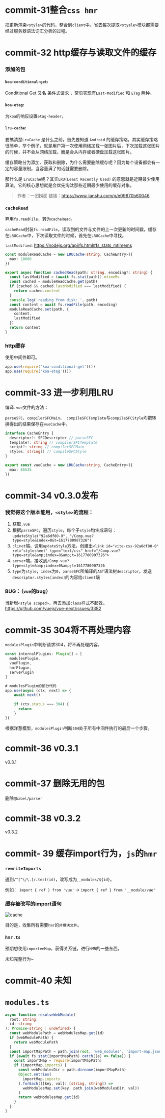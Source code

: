 # commit-31整合```css hmr```

把更新渲染```<style>```的代码，整合到```client```中。省去每次提取```<styele>```模块都需要经过服务器语法词汇分析的过程。

# commit-32 http缓存与读取文件的缓存

### 添加的包

#### ```koa-conditional-get```:

Conditional Get 又名 条件式请求 ，常见实现有```Last-Modified``` 和 ```ETag``` 两种。

#### ```koa-etag```:

为```koa```的响应设置```etag-header```。

#### ```lru-cache```:

要搞清楚```LruCache``` 是什么之前，首先要知道 ```Android``` 的缓存策略。其实缓存策略很简单，举个例子，就是用户第一次使用网络加载一张图片后，下次加载这张图片的时候，并不会从网络加载，而是会从内存或者硬盘加载这张图片。

缓存策略分为添加、获取和删除，为什么需要删除缓存呢？因为每个设备都会有一定的容量限制，当容量满了的话就需要删除。

那什么是 ```LruCache```呢？其实```LRU(Least Recently Used)``` 的意思就是近期最少使用算法，它的核心思想就是会优先淘汰那些近期最少使用的缓存对象。

> 作者：一团捞面
> 链接：https://www.jianshu.com/p/e09870b60046



### ```cacheRead```

弃用```fs.readFile```，转为```cacheRead```。

```cacheRead```封装```fs.readFile```，读取到的文件与文件的上一次更新的时间戳，缓存在```LRUCache```中，下次读取文件的时候，首先在```LRUCache```中寻找。

```lastModified```: https://nodejs.org/api/fs.html#fs_stats_mtimems

```typescript
const moduleReadCache = new LRUCache<string, CacheEntry>({
  max: 10000
})

export async function cachedRead(path: string, encoding?: string) {
  const lastModified = (await fs.stat(path)).mtimeMs
  const cached = moduleReadCache.get(path)
  if (cached && cached.lastModified === lastModified) {
    return cached.content
  }
  console.log('reading from disk: ', path)
  const content = await fs.readFile(path, encoding)
  moduleReadCache.set(path, {
    content,
    lastModified
  })
  return content
}
```

### http缓存

使用中间件即可。

```typescript
app.use(require('koa-conditional-get')())
app.use(require('koa-etag')())
```

# commit-33 进一步利用LRU

编译```.vue```文件的方法：

```parseSFC```、```compilerSFCMain```、``` compileSFCTemplate```与```compileSFCStyle```均把转换得出的结果保存在```vueCache```中。

```typescript
interface CacheEntry {
  descriptor?: SFCDescriptor // parseSFC
  template?: string // compilerSFCTemplate
  script?: string // compilerSFCMain
  styles: string[] // compileSFCStyle
}

export const vueCache = new LRUCache<string, CacheEntry>({
  max: 65535
})
```

# commit-34 v0.3.0发布

### 我觉得这个版本能用，```<style>```的流程：

1. 获取```.vue```
2. 根据```parseSFC```，遍历```style```，每个子```style```均生成语句：```updateStyle("92a6df80-0", "/Comp.vue?type=style&index=0&t=1617780907326")```
3. ```clinet```端，调用```updateStyle```方法，创建出```<link id="vite-css-92a6df80-0" rel="stylesheet" type="text/css" href="/Comp.vue?type=style&amp;index=0&amp;t=1617780907326">```
4. ```server```端，接收到```/Comp.vue?type=style&amp;index=0&amp;t=1617780907326```
5. ```type```为```style```，```index```为```0```，```parseSFC```所编译的```AST```语法树```descriptor```，发送```descriptor.styles[index]```的内容给```client```端

### BUG：（```vue```的bug）

当新增```<style scoped>```，再去添加```class```样式不起效。
https://github.com/vuejs/vue-next/issues/3382

# commit-35 304将不再处理内容

```modulesPlugin```中判断请求304，将不再处理内容。

```typescript
const internalPlugins: Plugin[] = [
  modulesPlugin,
  vuePlugin,
  hmrPlugin,
  servePlugin
]

# modulesPlugin的部分代码
app.use(async (ctx, next) => {
    await next()
    
    if (ctx.status === 304) {
      return
    }
})
```

根据洋葱模型，```modulesPlugin```判断```304```处于所有中间件执行的最后一个步骤。

# commit-36 v0.3.1

v0.3.1

# commit-37 删除无用的包

删除```@babel/parser```

# commit-38 v0.3.2

v0.3.2

# commit- 39 缓存import行为，```js```的```hmr```

### ```rewriteImports```

遇到```/^[^\/\.]/.test(id)```，改写成为```__modules/${id}```。

例如：
```import { ref } from 'vue'``` -> ```import { ref } from '__module/vue'```

### 缓存被改写的import语句

![cache](./A@B5FF6KI9XL_FKRY$U80CR.png)

目的是，收集所有需要```hmr```的```非模块文件```。

### ```hmr.ts```

预期想使用```importeeMap```，获得关系链，进行```HMR```的一些东西。

未知完整行为~

# commit-40 未知

# ```modules.ts```

```typescript
async function resolveWebModule(
  root: string,
  id: string
): Promise<string | undefined> {
  const webModulePath = webModulesMap.get(id)
  if (webModulePath) {
    return webModulePath
  }
  const importMapPath = path.join(root, 'web_modules', 'import-map.json')
  if (await fs.stat(importMapPath).catch((e) => false)) {
    const importMap = require(importMapPath)
    if (importMap.imports) {
      const webModulesDir = path.dirname(importMapPath)
      Object.entries(
        importMap.imports
      ).forEach(([key, val]: [string, string]) =>
        webModulesMap.set(key, path.join(webModulesDir, val))
      )
      return webModulesMap.get(id)
    }
  }
}
```